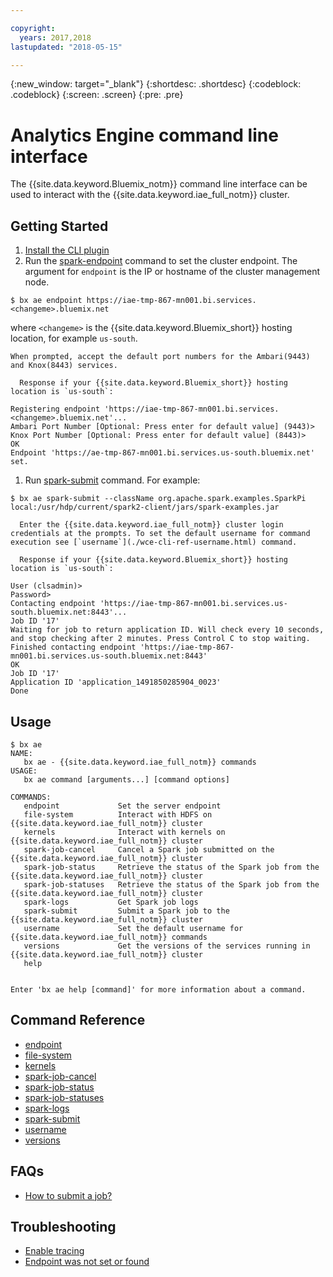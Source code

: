 ```yaml
---

copyright:
  years: 2017,2018
lastupdated: "2018-05-15"

---
```


<!-- Attribute definitions -->
{:new_window: target="_blank"}
{:shortdesc: .shortdesc}
{:codeblock: .codeblock}
{:screen: .screen}
{:pre: .pre}

# Analytics Engine command line interface

The {{site.data.keyword.Bluemix_notm}} command line interface can be used to interact with the {{site.data.keyword.iae_full_notm}} cluster.


## Getting Started

1. [Install the CLI plugin](./wce-wcl-install.html)
1. Run the [spark-endpoint](./wce-cli-ref-spark-endpoint.html) command to set the cluster endpoint. The argument for `endpoint` is the IP or hostname of the cluster management node.
  ```
  $ bx ae endpoint https://iae-tmp-867-mn001.bi.services.<changeme>.bluemix.net
  ```
where `<changeme>` is the {{site.data.keyword.Bluemix_short}} hosting location, for example `us-south`.

  	When prompted, accept the default port numbers for the Ambari(9443) and Knox(8443) services.

	  Response if your {{site.data.keyword.Bluemix_short}} hosting location is `us-south`:
  ```
  Registering endpoint 'https://iae-tmp-867-mn001.bi.services.<changeme>.bluemix.net'...
  Ambari Port Number [Optional: Press enter for default value] (9443)>
  Knox Port Number [Optional: Press enter for default value] (8443)>
  OK
  Endpoint 'https://ae-tmp-867-mn001.bi.services.us-south.bluemix.net' set.
  ```

1. Run [spark-submit](./wce-cli-ref-spark-submit.html) command. For example:
  ```
  $ bx ae spark-submit --className org.apache.spark.examples.SparkPi local:/usr/hdp/current/spark2-client/jars/spark-examples.jar
  ```

	  Enter the {{site.data.keyword.iae_full_notm}} cluster login credentials at the prompts. To set the default username for command execution see [`username`](./wce-cli-ref-username.html) command.

	  Response if your {{site.data.keyword.Bluemix_short}} hosting location is `us-south`:
  ```
  User (clsadmin)>
  Password>
  Contacting endpoint 'https://iae-tmp-867-mn001.bi.services.us-south.bluemix.net:8443'...
  Job ID '17'
  Waiting for job to return application ID. Will check every 10 seconds, and stop checking after 2 minutes. Press Control C to stop waiting.
  Finished contacting endpoint 'https://iae-tmp-867-mn001.bi.services.us-south.bluemix.net:8443'
  OK
  Job ID '17'
  Application ID 'application_1491850285904_0023'
  Done
  ```

## Usage

```
$ bx ae
NAME:
   bx ae - {{site.data.keyword.iae_full_notm}} commands
USAGE:
   bx ae command [arguments...] [command options]

COMMANDS:
   endpoint             Set the server endpoint
   file-system          Interact with HDFS on {{site.data.keyword.iae_full_notm}} cluster
   kernels              Interact with kernels on {{site.data.keyword.iae_full_notm}} cluster
   spark-job-cancel     Cancel a Spark job submitted on the {{site.data.keyword.iae_full_notm}} cluster
   spark-job-status     Retrieve the status of the Spark job from the {{site.data.keyword.iae_full_notm}} cluster
   spark-job-statuses   Retrieve the status of the Spark job from the {{site.data.keyword.iae_full_notm}} cluster
   spark-logs           Get Spark job logs
   spark-submit         Submit a Spark job to the {{site.data.keyword.iae_full_notm}} cluster
   username             Set the default username for {{site.data.keyword.iae_full_notm}} commands
   versions             Get the versions of the services running in {{site.data.keyword.iae_full_notm}} cluster
   help                 


Enter 'bx ae help [command]' for more information about a command.
```

## Command Reference

- [endpoint](./wce-cli-ref-spark-endpoint.html)
- [file-system](./wce-cli-ref-file-system.html)
- [kernels](./wce-cli-ref-kernels.html)
- [spark-job-cancel](./wce-cli-ref-spark-job-cancel.html)
- [spark-job-status](./wce-cli-ref-spark-job-status.html)
- [spark-job-statuses](./wce-cli-ref-spark-job-statuses.html)
- [spark-logs](./wce-cli-ref-spark-logs.html)
- [spark-submit](./wce-cli-ref-spark-submit.html)
- [username](./wce-cli-ref-username.html)
- [versions](./wce-cli-ref-versions.html)

## FAQs

- [How to submit a job?](./Spark-Batch.html)

## Troubleshooting

- [Enable tracing](./wce-cli-troubleshoot.html#enable-tracing)
- [Endpoint was not set or found](./wce-cli-troubleshoot.html#endpoint-was-not-set-or-found)

